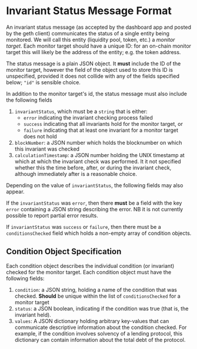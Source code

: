 # Invariant Status Message Format

An invariant status message (as accepted by the dashboard app and posted by the geth client)
communicates the status of a single entity being monitored. We will call this entity (liquidity pool,
token, etc.) a _monitor target_. Each monitor target should have a unique ID: for an on-chain monitor
target this will likely be the address of the entity; e.g. the token address.

The status message is a plain JSON object. It **must** include the ID of the monitor target, however the
field of the object used to store this ID is unspecified, provided it does not collide with any of the fields
specified below; `"id"` is sensible choice.

In addition to the monitor target's id, the status message must also include the following fields

1. `invariantStatus`, which must be a `string` that is either:
    * `error` indicating the invariant checking process failed
    * `success` indicating that all invariants hold for the monitor target, or
    * `failure` indicating that at least one invariant for a monitor target does not hold
2. `blockNumber`: a JSON number which holds the blocknumber on which this invariant was checked
3. `calculationTimestamp`: a JSON number holding the UNIX timestamp at which at which the invariant check was performed. It it not specified whether this the time before, after, or during the invariant check, although immediately after is a reasonable choice.

Depending on the value of `invariantStatus`, the following fields may also appear.

If the `invariantStatus` was `error`, then there **must** be a field with the key `error` containing a JSON string describing the
error. NB it is not currently possible to report partial error results.

If `invariantStatus` was `success` or `failure`, then there must be a `conditionsChecked` field which holds a non-empty array
of condition objects.

## Condition Object Specification

Each condition object describes the individual condition (or invariant) checked for the monitor target. Each condition object
must have the following fields:
1. `condition`: a JSON string, holding a name of the condition that was checked. **Should** be unique within the list of `conditionsChecked` for a monitor target
2. `status`: a JSON boolean, indicating if the condition was true (that is, the invariant held).
3. `values`: A JSON dictionary holding arbitrary key-values that can communicate descriptive information about the condition checked. For example, if the condition involves solvency of a lending protocol, this dictionary can contain information about the total debt of the protocol.
